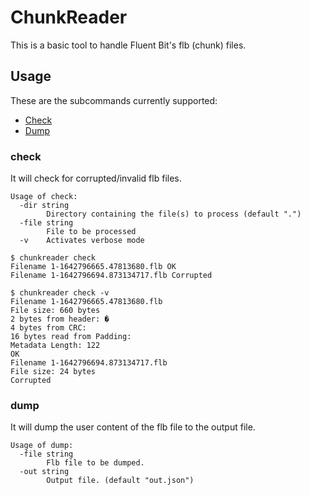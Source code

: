 # ChunkReader

This is a basic tool to handle Fluent Bit's flb (chunk) files.


## Usage

These are the subcommands currently supported:

* [Check](#check)
* [Dump](#dump)

### check

It will check for corrupted/invalid flb files.

```shell
Usage of check:
  -dir string
        Directory containing the file(s) to process (default ".")
  -file string
        File to be processed
  -v    Activates verbose mode
```

```shell
$ chunkreader check
Filename 1-1642796665.47813680.flb OK
Filename 1-1642796694.873134717.flb Corrupted
```
```shell
$ chunkreader check -v    
Filename 1-1642796665.47813680.flb 
File size: 660 bytes
2 bytes from header: �
4 bytes from CRC: 
16 bytes read from Padding: 
Metadata Length: 122
OK
Filename 1-1642796694.873134717.flb 
File size: 24 bytes
Corrupted
```

### dump

It will dump the user content of the flb file to the output file.

```shell
Usage of dump:
  -file string
        Flb file to be dumped.
  -out string
        Output file. (default "out.json")

```